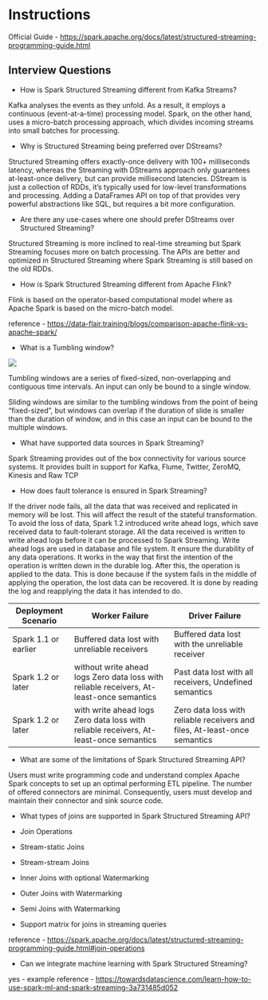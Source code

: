 # Instructions

Official Guide - https://spark.apache.org/docs/latest/structured-streaming-programming-guide.html 




## Interview Questions 

- How is Spark Structured Streaming different from Kafka Streams?

Kafka analyses the events as they unfold. As a result, it employs a continuous (event-at-a-time) processing model. Spark, on the other hand, uses a micro-batch processing approach, which divides incoming streams into small batches for processing.

- Why is Structured Streaming being preferred over DStreams?

Structured Streaming offers exactly-once delivery with 100+ milliseconds latency, whereas the Streaming with DStreams approach only guarantees at-least-once delivery, but can provide millisecond latencies.
DStream is just a collection of RDDs, it’s typically used for low-level transformations and processing. Adding a DataFrames API on top of that provides very powerful abstractions like SQL, but requires a bit more configuration.
 
- Are there any use-cases where one should prefer DStreams over Structured Streaming?

Structured Streaming is more inclined to real-time streaming but Spark Streaming focuses more on batch processing. The APIs are better and optimized in Structured Streaming where Spark Streaming is still based on the old RDDs.

- How is Spark Structured Streaming different from Apache Flink?

Flink is based on the operator-based computational model where as Apache Spark is based on the micro-batch model.

reference -  https://data-flair.training/blogs/comparison-apache-flink-vs-apache-spark/ 

- What is a Tumbling window?

![](https://spark.apache.org/docs/latest/img/structured-streaming-time-window-types.jpg)

Tumbling windows are a series of fixed-sized, non-overlapping and contiguous time intervals. An input can only be bound to a single window.

Sliding windows are similar to the tumbling windows from the point of being “fixed-sized”, but windows can overlap if the duration of slide is smaller than the duration of window, and in this case an input can be bound to the multiple windows.


- What have supported data sources in Spark Streaming?

Spark Streaming provides out of the box connectivity for various source systems. It provides built in support for Kafka, Flume, Twitter, ZeroMQ, Kinesis and Raw TCP

- How does fault tolerance is ensured in Spark Streaming?

If the driver node fails, all the data that was received and replicated in memory will be lost. This will affect the result of the stateful transformation. To avoid the loss of data, Spark 1.2 introduced write ahead logs, which save received data to fault-tolerant storage. All the data received is written to write ahead logs before it can be processed to Spark Streaming.
Write ahead logs are used in database and file system. It ensure the durability of any data operations. It works in the way that first the intention of the operation is written down in the durable log. After this, the operation is applied to the data. This is done because if the system fails in the middle of applying the operation, the lost data can be recovered. It is done by reading the log and reapplying the data it has intended to do.

| Deployment Scenario |	Worker Failure |	Driver Failure |
|--|--|--|
|Spark 1.1 or earlier	| Buffered data lost with unreliable receivers	| Buffered data lost with the unreliable receiver|
|Spark 1.2 or later | without write ahead logs	Zero data loss with reliable receivers, At-least-once semantics	| Past data lost with all receivers, Undefined semantics
|Spark 1.2 or later | with write ahead logs	Zero data loss with reliable receivers, At-least-once semantics	| Zero data loss with reliable receivers and files, At-least-once semantics |


- What are some of the limitations of Spark Structured Streaming API?

Users must write programming code and understand complex Apache Spark concepts to set up an optimal performing ETL pipeline.
The number of offered connectors are minimal.  Consequently, users must develop and maintain their connector and sink source code.

- What types of joins are supported in Spark Structured Streaming API?

- Join Operations
- Stream-static Joins
- Stream-stream Joins
- Inner Joins with optional Watermarking
- Outer Joins with Watermarking
- Semi Joins with Watermarking
- Support matrix for joins in streaming queries

reference - https://spark.apache.org/docs/latest/structured-streaming-programming-guide.html#join-operations

- Can we integrate machine learning with Spark Structured Streaming?

yes - example reference - https://towardsdatascience.com/learn-how-to-use-spark-ml-and-spark-streaming-3a731485d052


